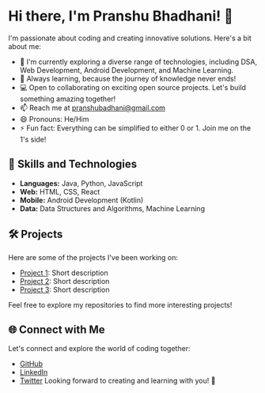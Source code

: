 # Hi there, I'm Pranshu Bhadhani! 👋

I'm passionate about coding and creating innovative solutions. Here's a bit about me:

- 🔭 I'm currently exploring a diverse range of technologies, including DSA, Web Development, Android Development, and Machine Learning.
- 🌱 Always learning, because the journey of knowledge never ends!
- 💻 Open to collaborating on exciting open source projects. Let's build something amazing together!
- 📫 Reach me at [pranshubadhani@gmail.com](mailto:pranshubadhani@gmail.com)
- 😄 Pronouns: He/Him
- ⚡ Fun fact: Everything can be simplified to either 0 or 1. Join me on the 1's side!

## 🚀 Skills and Technologies

- **Languages:** Java, Python, JavaScript
- **Web:** HTML, CSS, React
- **Mobile:** Android Development (Kotlin)
- **Data:** Data Structures and Algorithms, Machine Learning

## 🛠️ Projects

Here are some of the projects I've been working on:

- [Project 1](link-to-project1): Short description
- [Project 2](link-to-project2): Short description
- [Project 3](link-to-project3): Short description

Feel free to explore my repositories to find more interesting projects!

## 🌐 Connect with Me

Let's connect and explore the world of coding together:

- [GitHub](https://github.com/pranshubadhani)
- [LinkedIn](https://www.linkedin.com/in/pranshubadhani)
- [Twitter](https://twitter.com/Pranshubadhani)
Looking forward to creating and learning with you! 🚀


<!---
pranshubadhani/pranshubadhani is a ✨ special ✨ repository because its `README.md` (this file) appears on your GitHub profile.
You can click the Preview link to take a look at your changes.
--->

